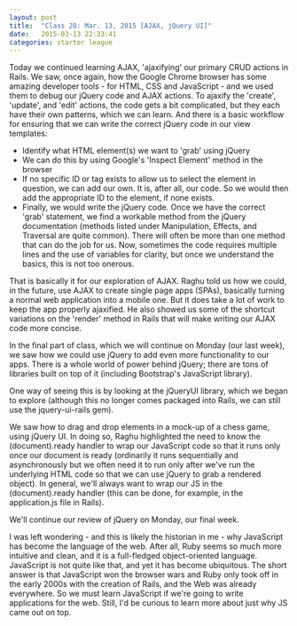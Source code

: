 ```yaml
---
layout: post
title:  "Class 28: Mar. 13, 2015 [AJAX, jQuery UI]"
date:   2015-03-13 22:33:41
categories: starter league
---
```


Today we continued learning AJAX, 'ajaxifying' our primary CRUD actions in Rails. We saw, once again, how the Google Chrome browser has some amazing developer tools - for HTML, CSS and JavaScript - and we used them to debug our jQuery code and AJAX actions. To ajaxify the 'create', 'update', and 'edit' actions, the code gets a bit complicated, but they each have their own patterns, which we can learn. And there is a basic workflow for ensuring that we can write the correct jQuery code in our view templates:

<ul>
  <li>Identify what HTML element(s) we want to 'grab' using jQuery</li>
  <li>We can do this by using Google's 'Inspect Element' method in the browser</li>
  <li>If no specific ID or tag exists to allow us to select the element in question, we can add our own. It is, after all, our code. So we would then add the appropriate ID to the element, if none exists.</li>
  <li>Finally, we would write the jQuery code. Once we have the correct 'grab' statement, we find a workable method from the jQuery documentation (methods listed under Manipulation, Effects, and Traversal are quite common). There will often be more than one method that can do the job for us. Now, sometimes the code requires multiple lines and the use of variables for clarity, but once we understand the basics, this is not too onerous.</li>
</ul>

That is basically it for our exploration of AJAX. Raghu told us how we could, in the future, use AJAX to create single page apps (SPAs), basically turning a normal web application into a mobile one. But it does take a lot of work to keep the app properly ajaxified. He also showed us some of the shortcut variations on the 'render' method in Rails that will make writing our AJAX code more concise.

In the final part of class, which we will continue on Monday (our last week), we saw how we could use jQuery to add even more functionality to our apps. There is a whole world of power behind jQuery; there are tons of libraries built on top of it (including Bootstrap's JavaScript library).

One way of seeing this is by looking at the jQueryUI library, which we began to explore (although this no longer comes packaged into Rails, we can still use the jquery-ui-rails gem).

We saw how to drag and drop elements in a mock-up of a chess game, using jQuery UI. In doing so, Raghu highlighted the need to know the (document).ready handler to wrap our JavaScript code so that it runs only once our document is ready (ordinarily it runs sequentially and asynchronously but we often need it to run only after we've run the underlying HTML code so that we can use jQuery to grab a rendered object). In general, we'll always want to wrap our JS in the (document).ready handler (this can be done, for example, in the application.js file in Rails).

We'll continue our review of jQuery on Monday, our final week.

I was left wondering - and this is likely the historian in me - why JavaScript has become the language of the web. After all, Ruby seems so much more intuitive and clean, and it is a full-fledged object-oriented language. JavaScript is not quite like that, and yet it has become ubiquitous. The short answer is that JavaScript won the browser wars and Ruby only took off in the early 2000s with the creation of Rails, and the Web was already everywhere. So we must learn JavaScript if we're going to write applications for the web. Still, I'd be curious to learn more about just why JS came out on top.
